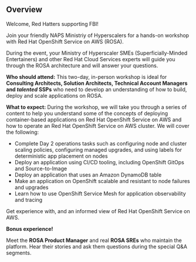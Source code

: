 <!-- ![home-page-image](./assets/images/home-page.png){ align=center } -->

## Overview
Welcome, Red Hatters supporting FBI!

Join your friendly NAPS Ministriy of Hyperscalers for a hands-on workshop with Red Hat OpenShift Service on AWS (ROSA). 

During the event, your Ministry of Hyperscaler SMEs (Superficially-Minded Entertainers) and other Red Hat Cloud Services experts will guide you through the ROSA architecture and will answer your questions. 

**Who should attend:** This two-day, in-person workshop is ideal for **Consulting Architects, Solution Architects, Technical Account Managers and _talented_ SSPs** who need to develop an understanding of how to build, deploy and scale applications on ROSA.

**What to expect:** During the workshop, we will take you through a series of content to help you understand some of the concepts of deploying container-based applications on Red Hat OpenShift Service on AWS and how to operate an Red Hat OpenShift Service on AWS cluster. We will cover the following:

- Complete Day 2 operations tasks such as configuring node and cluster scaling policies, configuring managed upgrades, and using labels for deterministic app placement on nodes
- Deploy an application using CI/CD tooling, including OpenShift GitOps and Source-to-Image
- Deploy an application that uses an Amazon DynamoDB table
- Make an application on OpenShift scalable and resistant to node failures and upgrades
- Learn how to use OpenShift Service Mesh for application observability and tracing

Get experience with, and an informed view of Red Hat OpenShift Service on AWS.

**Bonus experience!**

Meet the **ROSA Product Manager** and real **ROSA SREs** who maintain the platform. Hear their stories and ask them questions during the special Q&A segments.
